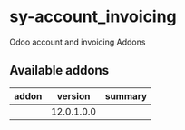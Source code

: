 # sy-account_invoicing
Odoo account and invoicing Addons

[//]: # (addons)

Available addons
----------------
addon | version | summary
--- | --- | ---
[](/) | 12.0.1.0.0 |

[//]: # (end addons)
